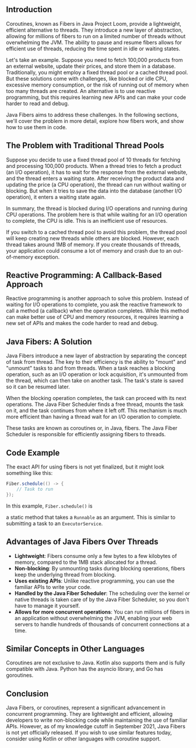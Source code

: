 ## Introduction
Coroutines, known as Fibers in Java Project Loom, provide a lightweight, efficient alternative to threads. They introduce a new layer of abstraction, allowing for millions of fibers to run on a limited number of threads without overwhelming the JVM. The ability to pause and resume fibers allows for efficient use of threads, reducing the time spent in idle or waiting states. 

Let's take an example. Suppose you need to fetch 100,000 products from an external website, update their prices, and store them in a database. Traditionally, you might employ a fixed thread pool or a cached thread pool. But these solutions come with challenges, like blocked or idle CPU, excessive memory consumption, or the risk of running out of memory when too many threads are created. An alternative is to use reactive programming, but this requires learning new APIs and can make your code harder to read and debug.

Java Fibers aims to address these challenges. In the following sections, we'll cover the problem in more detail, explore how fibers work, and show how to use them in code.

## The Problem with Traditional Thread Pools
Suppose you decide to use a fixed thread pool of 10 threads for fetching and processing 100,000 products. When a thread tries to fetch a product (an I/O operation), it has to wait for the response from the external website, and the thread enters a waiting state. After receiving the product data and updating the price (a CPU operation), the thread can run without waiting or blocking. But when it tries to save the data into the database (another I/O operation), it enters a waiting state again.

In summary, the thread is blocked during I/O operations and running during CPU operations. The problem here is that while waiting for an I/O operation to complete, the CPU is idle. This is an inefficient use of resources.

If you switch to a cached thread pool to avoid this problem, the thread pool will keep creating new threads while others are blocked. However, each thread takes around 1MB of memory. If you create thousands of threads, your application could consume a lot of memory and crash due to an out-of-memory exception.

## Reactive Programming: A Callback-Based Approach
Reactive programming is another approach to solve this problem. Instead of waiting for I/O operations to complete, you ask the reactive framework to call a method (a callback) when the operation completes. While this method can make better use of CPU and memory resources, it requires learning a new set of APIs and makes the code harder to read and debug.

## Java Fibers: A Solution
Java Fibers introduce a new layer of abstraction by separating the concept of task from thread. The key to their efficiency is the ability to "mount" and "unmount" tasks to and from threads. When a task reaches a blocking operation, such as an I/O operation or lock acquisition, it's unmounted from the thread, which can then take on another task. The task's state is saved so it can be resumed later.

When the blocking operation completes, the task can proceed with its next operations. The Java Fiber Scheduler finds a free thread, mounts the task on it, and the task continues from where it left off. This mechanism is much more efficient than having a thread wait for an I/O operation to complete.

These tasks are known as coroutines or, in Java, fibers. The Java Fiber Scheduler is responsible for efficiently assigning fibers to threads.

## Code Example
The exact API for using fibers is not yet finalized, but it might look something like this:

```java
Fiber.schedule(() -> {
    // Task to run
});
```

In this example, `Fiber.schedule()` is

 a static method that takes a `Runnable` as an argument. This is similar to submitting a task to an `ExecutorService`.

## Advantages of Java Fibers Over Threads
- **Lightweight**: Fibers consume only a few bytes to a few kilobytes of memory, compared to the 1MB stack allocated for a thread.
- **Non-blocking**: By unmounting tasks during blocking operations, fibers keep the underlying thread from blocking.
- **Uses existing APIs**: Unlike reactive programming, you can use the familiar APIs to write your code.
- **Handled by the Java Fiber Scheduler**: The scheduling over the kernel or native threads is taken care of by the Java Fiber Scheduler, so you don't have to manage it yourself.
- **Allows for more concurrent operations**: You can run millions of fibers in an application without overwhelming the JVM, enabling your web servers to handle hundreds of thousands of concurrent connections at a time.

## Similar Concepts in Other Languages
Coroutines are not exclusive to Java. Kotlin also supports them and is fully compatible with Java. Python has the asyncio library, and Go has goroutines.

## Conclusion
Java Fibers, or coroutines, represent a significant advancement in concurrent programming. They are lightweight and efficient, allowing developers to write non-blocking code while maintaining the use of familiar APIs. However, as of my knowledge cutoff in September 2021, Java Fibers is not yet officially released. If you wish to use similar features today, consider using Kotlin or other languages with coroutine support.
